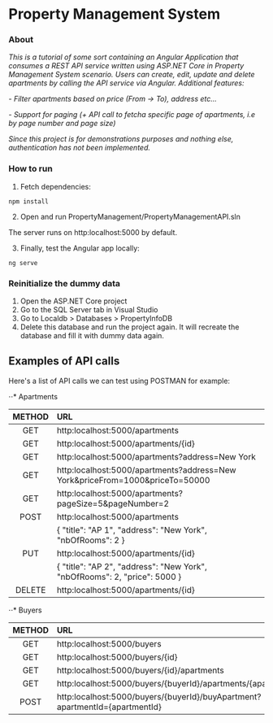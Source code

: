 # Property Management System

### About

*This is a tutorial of some sort containing an Angular Application that consumes a REST API service written using ASP.NET Core in Property Management System scenario. Users can create, edit, update and delete apartments by calling the API service via Angular. Additional features:*

*- Filter apartments based on price (From -> To), address etc...*

*- Support for paging (+ API call to fetcha specific page of apartments, i.e by page number and page size)*

*Since this project is for demonstrations purposes and nothing else, authentication has not been implemented.*

### How to run

1. Fetch dependencies:

```
npm install
```

2. Open and run PropertyManagement/PropertyManagementAPI.sln 

The server runs on http:localhost:5000 by default.

3. Finally, test the Angular app locally:

```
ng serve
```

### Reinitialize the dummy data

1. Open the ASP.NET Core project
2. Go to the SQL Server tab in Visual Studio
3. Go to Localdb > Databases > PropertyInfoDB
4. Delete this database and run the project again. It will recreate the database and fill it with dummy data again.

## Examples of API calls

Here's a list of API calls we can test using POSTMAN for example:

⋅⋅* Apartments

| METHOD   | URL                                                                               |
|:--------:|:--------------------------------------------------------------------------------- |
| GET      | http:localhost:5000/apartments                                                    | 
| GET      | http:localhost:5000/apartments/{id}                                               |
| GET      | http:localhost:5000/apartments?address=New York                                   |
| GET      | http:localhost:5000/apartments?address=New York&priceFrom=1000&priceTo=50000      |
| GET      | http:localhost:5000/apartments?pageSize=5&pageNumber=2                            |
| POST     | http:localhost:5000/apartments                                                    |
|          | { "title": "AP 1", "address": "New York", "nbOfRooms": 2 }                        |
| PUT      | http:localhost:5000/apartments/{id}                                               |
|          | { "title": "AP 2", "address": "New York", "nbOfRooms": 2, "price": 5000 }         |
| DELETE   | http:localhost:5000/apartments/{id}                                               |

⋅⋅* Buyers

| METHOD   | URL                                                                               |
|:--------:|:--------------------------------------------------------------------------------- |
| GET      | http:localhost:5000/buyers                                                        | 
| GET      | http:localhost:5000/buyers/{id}                                                   |
| GET      | http:localhost:5000/buyers/{id}/apartments                                        |            
| GET      | http:localhost:5000/buyers/{buyerId}/apartments/{apartmentId}                     |                         
| POST     | http:localhost:5000/buyers/{buyerId}/buyApartment?apartmentId={apartmentId}       |                                               





